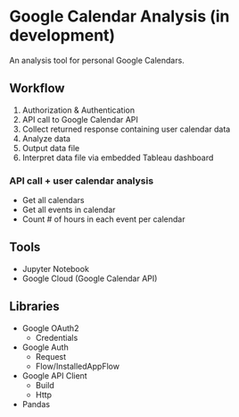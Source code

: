 # Google Calendar Analysis (in development)

An analysis tool for personal Google Calendars. 

## Workflow
1. Authorization & Authentication 
2. API call to Google Calendar API
3. Collect returned response containing user calendar data 
4. Analyze data
5. Output data file
6. Interpret data file via embedded Tableau dashboard

### API call + user calendar analysis
- Get all calendars 
- Get all events in calendar 
- Count # of hours in each event per calendar

## Tools
- Jupyter Notebook
- Google Cloud (Google Calendar API)

## Libraries
- Google OAuth2
  - Credentials
- Google Auth
  - Request
  - Flow/InstalledAppFlow
- Google API Client
  - Build
  - Http
- Pandas